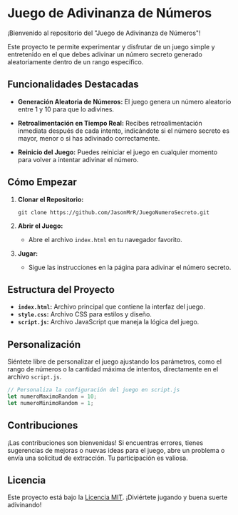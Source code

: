 # Juego de Adivinanza de Números

¡Bienvenido al repositorio del "Juego de Adivinanza de Números"!

Este proyecto te permite experimentar y disfrutar de un juego simple y entretenido en el que debes adivinar un número secreto generado aleatoriamente dentro de un rango específico.

## Funcionalidades Destacadas

- **Generación Aleatoria de Números:** El juego genera un número aleatorio entre 1 y 10 para que lo adivines.

- **Retroalimentación en Tiempo Real:** Recibes retroalimentación inmediata después de cada intento, indicándote si el número secreto es mayor, menor o si has adivinado correctamente.

- **Reinicio del Juego:** Puedes reiniciar el juego en cualquier momento para volver a intentar adivinar el número.

## Cómo Empezar

1. **Clonar el Repositorio:**
   ```
   git clone https://github.com/JasonMrR/JuegoNumeroSecreto.git
   ```

2. **Abrir el Juego:**
   - Abre el archivo `index.html` en tu navegador favorito.

3. **Jugar:**
   - Sigue las instrucciones en la página para adivinar el número secreto.

## Estructura del Proyecto

- **`index.html`:** Archivo principal que contiene la interfaz del juego.
- **`style.css`:** Archivo CSS para estilos y diseño.
- **`script.js`:** Archivo JavaScript que maneja la lógica del juego.

## Personalización

Siéntete libre de personalizar el juego ajustando los parámetros, como el rango de números o la cantidad máxima de intentos, directamente en el archivo `script.js`.

```javascript
// Personaliza la configuración del juego en script.js
let numeroMaximoRandom = 10;
let numeroMinimoRandom = 1;
```

## Contribuciones

¡Las contribuciones son bienvenidas! Si encuentras errores, tienes sugerencias de mejoras o nuevas ideas para el juego, abre un problema o envía una solicitud de extracción. Tu participación es valiosa.

## Licencia

Este proyecto está bajo la [Licencia MIT](LICENSE). ¡Diviértete jugando y buena suerte adivinando!
